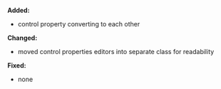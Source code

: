 **Added:**
* control property converting to each other 

**Changed:**
* moved control properties editors into separate class for readability

**Fixed:**
* none
